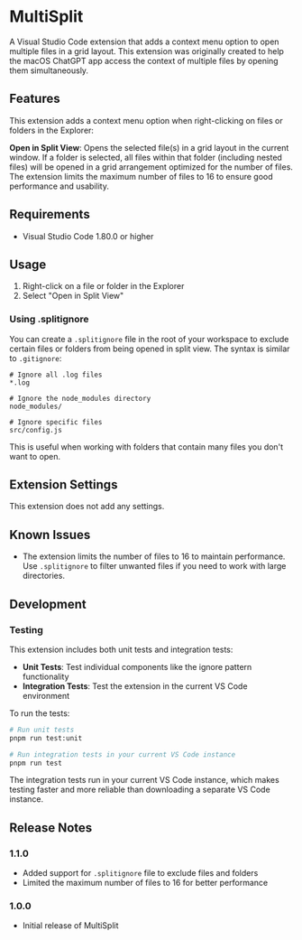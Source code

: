 # MultiSplit

A Visual Studio Code extension that adds a context menu option to open multiple files in a grid layout. This extension was originally created to help the macOS ChatGPT app access the context of multiple files by opening them simultaneously.

## Features

This extension adds a context menu option when right-clicking on files or folders in the Explorer:

**Open in Split View**: Opens the selected file(s) in a grid layout in the current window. If a folder is selected, all files within that folder (including nested files) will be opened in a grid arrangement optimized for the number of files. The extension limits the maximum number of files to 16 to ensure good performance and usability.

## Requirements

- Visual Studio Code 1.80.0 or higher

## Usage

1. Right-click on a file or folder in the Explorer
2. Select "Open in Split View"

### Using .splitignore

You can create a `.splitignore` file in the root of your workspace to exclude certain files or folders from being opened in split view. The syntax is similar to `.gitignore`:

```
# Ignore all .log files
*.log

# Ignore the node_modules directory
node_modules/

# Ignore specific files
src/config.js
```

This is useful when working with folders that contain many files you don't want to open.

## Extension Settings

This extension does not add any settings.

## Known Issues

- The extension limits the number of files to 16 to maintain performance. Use `.splitignore` to filter unwanted files if you need to work with large directories.

## Development

### Testing

This extension includes both unit tests and integration tests:

- **Unit Tests**: Test individual components like the ignore pattern functionality
- **Integration Tests**: Test the extension in the current VS Code environment

To run the tests:

```bash
# Run unit tests
pnpm run test:unit

# Run integration tests in your current VS Code instance
pnpm run test
```

The integration tests run in your current VS Code instance, which makes testing faster and more reliable than downloading a separate VS Code instance.

## Release Notes

### 1.1.0

- Added support for `.splitignore` file to exclude files and folders
- Limited the maximum number of files to 16 for better performance

### 1.0.0

- Initial release of MultiSplit
